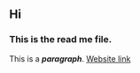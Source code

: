 ## Hi
### This is the read me file.
This is a ***paragraph***. 
[Website link](https://developers.redhat.com/cheat-sheets/git-cheat-sheet?sc_cid=7015Y000003siHZQAY)
